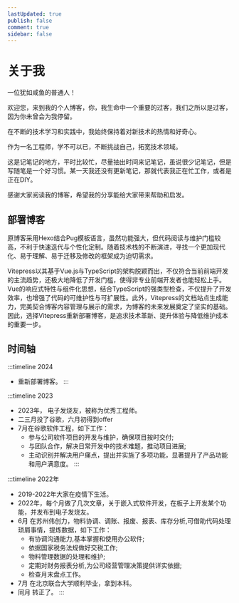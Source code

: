 ```yaml
---
lastUpdated: true
publish: false
comment: true
sidebar: false
---
```


# 关于我

一位犹如咸鱼的普通人！

欢迎您，来到我的个人博客，你，我生命中一个重要的过客，我们之所以是过客，因为你未曾会为我停留。

在不断的技术学习和实践中，我始终保持着对新技术的热情和好奇心。

作为一名工程师，学不可以已，不断挑战自己，拓宽技术领域。

这是记笔记的地方，平时比较忙，尽量抽出时间来记笔记，虽说很少记笔记，但是写随笔是一个好习惯。某一天我还没有更新笔记，那就代表我正在忙工作，或者是正在DIY。

感谢大家阅读我的博客，希望我的分享能给大家带来帮助和启发。

## 部署博客

原博客采用Hexo结合Pug模板语言，虽然功能强大，但代码阅读与维护门槛较高，不利于快速迭代与个性化定制。随着技术栈的不断演进，寻找一个更加现代化、易于理解、易于迁移及修改的框架成为迫切需求。

Vitepress以其基于Vue.js与TypeScript的架构脱颖而出，不仅符合当前前端开发的主流趋势，还极大地降低了开发门槛，使得非专业前端开发者也能轻松上手。Vue的响应式特性与组件化思想，结合TypeScript的强类型检查，不仅提升了开发效率，也增强了代码的可维护性与可扩展性。此外，Vitepress的文档站点生成能力，完美契合博客内容管理与展示的需求，为博客的未来发展奠定了坚实的基础。因此，选择Vitepress重新部署博客，是追求技术革新、提升体验与降低维护成本的重要一步。

## 时间轴

:::timeline 2024

- 重新部署博客。
:::

:::timeline 2023

- 2023年， 电子发烧友，被称为优秀工程师。
- 二三月投了谷歌，六月初得到offer
- 7月在谷歌软件工程，如下工作：
  - 参与公司软件项目的开发与维护，确保项目按时交付;
  - 与团队合作，解决日常开发中的技术难题，推动项目进展;
  - 主动识别并解决用户痛点，提出并实施了多项功能，显著提升了产品功能和用户满意度。
:::

:::timeline 2022年

- 2019-2022年大家在疫情下生活。
- 2022年，每个月做了几次文章，关于嵌入式软件开发，在板子上开发某个功能，并发布到电子发烧友。
- 6月 在苏州伟创力，物料协调、调账、报废、报表、库存分析,可借助代码处理琐屑事情，提炼数据，如下工作：
  - 有协调沟通能力,基本掌握和使用办公软件;
  - 依据国家税务法规做好交税工作;
  - 物料管理数据的处理和维护;
  - 定期对财务报表分析,为公司经营管理决策提供详实依据;
  - 检查月末盘点工作。
- 7月 在北京联合大学顺利毕业，拿到本科。
- 同月 转正了。
:::
